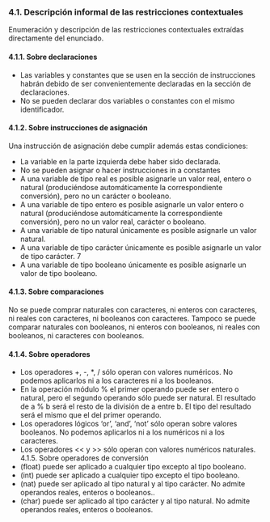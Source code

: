 
### 4.1. Descripción informal de las restricciones contextuales

Enumeración y descripción de las restricciones contextuales extraídas directamente del enunciado.


#### 4.1.1. Sobre declaraciones

* Las variables y constantes que se usen en la sección de instrucciones habrán debido de ser convenientemente declaradas en la sección de declaraciones.
* No se pueden declarar dos variables o constantes con el mismo identificador.


#### 4.1.2. Sobre instrucciones de asignación

Una instrucción de asignación debe cumplir además estas condiciones:
* La variable en la parte izquierda debe haber sido declarada.
* No se pueden asignar o hacer instrucciones in a constantes
* A una variable de tipo real es posible asignarle un valor real, entero o natural (produciéndose automáticamente la correspondiente conversión), pero no un carácter o booleano.
* A una variable de tipo entero es posible asignarle un valor entero o natural (produciéndose automáticamente la correspondiente conversión), pero no un valor real, carácter o booleano.
* A una variable de tipo natural únicamente es posible asignarle un valor natural.
* A una variable de tipo carácter únicamente es posible asignarle un valor de tipo carácter.
7
* A una variable de tipo booleano únicamente es posible asignarle un valor de tipo booleano.


#### 4.1.3. Sobre comparaciones

No se puede comprar naturales con caracteres, ni enteros con caracteres, ni reales con caracteres, ni booleanos con caracteres. Tampoco se puede comparar naturales con booleanos, ni enteros con booleanos, ni reales con booleanos, ni caracteres con booleanos.


#### 4.1.4. Sobre operadores

* Los operadores +, -, *, / sólo operan con valores numéricos. No podemos aplicarlos ni a los caracteres ni a los booleanos.
* En la operación módulo % el primer operando puede ser entero o natural, pero el segundo operando sólo puede ser natural. El resultado de a % b será el resto de la división de a entre b. El tipo del resultado será el mismo que el del primer operando.
* Los operadores lógicos ‘or’, ‘and’, ‘not’ sólo operan sobre valores booleanos. No podemos aplicarlos ni a los numéricos ni a los caracteres.
* Los operadores << y >> sólo operan con valores numéricos naturales. 4.1.5. Sobre operadores de conversión
* (float) puede ser aplicado a cualquier tipo excepto al tipo booleano.
* (int) puede ser aplicado a cualquier tipo excepto el tipo booleano.
* (nat) puede ser aplicado al tipo natural y al tipo carácter. No admite operandos reales, enteros o booleanos..
* (char) puede ser aplicado al tipo carácter y al tipo natural. No admite operandos reales, enteros o booleanos.